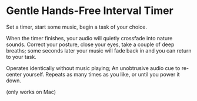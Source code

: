 # Gentle Hands-Free Interval Timer
 
Set a timer, start some music, begin a task of your choice.

When the timer finishes, your audio will quietly crossfade into nature sounds. Correct your posture, close your eyes, take a couple of deep breaths; some seconds later your music will fade back in and you can return to your task.

Operates identically without music playing; An unobtrusive audio cue to re-center yourself. Repeats as many times as you like, or until you power it down.

(only works on Mac)
